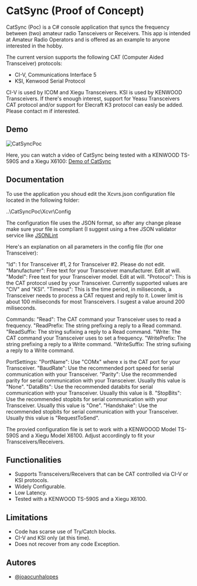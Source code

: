 
# CatSync (Proof of Concept)

CatSync (Poc) is a C# console application that syncs the frequency between (two) amateur radio Tansceivers or Receivers.
This app is intended at Amateur Radio Operators and is offered as an example to anyone interested in the hobby.

The current version supports the following CAT (Computer Aided Transceiver) protocols:

- CI-V, Communications Interface 5
- KSI, Kenwood Serial Protocol

CI-V is used by ICOM and Xiegu Transceivers. KSI is used by KENWOOD Transceivers.
If there's enough interest, support for Yeasu Transceivers CAT protocol and/or support for Elecraft K3 protocol can easly be added. Please contact m if interested.


## Demo

![CatSyncPoc](https://github.com/joaocunhalopes/catsyncpoc/assets/172989666/33b2c3f8-2b86-4d73-941d-66026f8ab2aa)

Here, you can watch a video of CatSync being tested with a KENWOOD TS-590S and a Xiegu X6100: [Demo of CatSync](https://www.youtube.com/watch?v=FZajYRjz7ec)


## Documentation

To use the application you shoud edit the Xcvrs.json configuration file located in the following folder:

..\\CatSyncPoc\Xcvr\Config

The configuration file uses the JSON format, so after any change please make sure your file is compliant (I suggest using a free JSON validator service like [JSONLint](https://jsonlint.com/)

Here's an explanation on all parameters in the config file (for one Transceiver):

"Id": 1 for Transceiver #1, 2 for Transceiver #2. Please do not edit.
"Manufacturer": Free text for your Transceiver manufacturer. Edit at will.
"Model": Free text for your Transceiver model. Edit at will.
"Protocol": This is the CAT protocol used by your Transceiver. Currently supported values are "CIV" and "KSI".
"Timeout": This is the time period, in miliseconds, a Transceiver needs to process a CAT request and reply to it. Lower limit is about 100 miliseconds for most Transceivers. I sugest a value around 200 miliseconds.

Commands:
"Read": The CAT command your Transceiver uses to read a frequency.
"ReadPrefix: The string prefixing a reply to a Read command.
"ReadSuffix: The string sufixing a reply to a Read command.
"Write: The CAT command your Transceiver uses to set a frequency.
"WritePrefix: The string prefixing a reply to a Write command.
"WriteSuffix: The string sufixing a reply to a Write command.

PortSettings:
"PortName": Use "COMx" where x is the CAT port for your Transceiver.
"BaudRate": Use the recommended port speed for serial communication with your Transceiver.
"Parity": Use the recommended parity for serial communication with your Transceiver. Usually this value is "None".
"DataBits": Use the recommended databits for serial communication with your Transceiver. Usually this value is 8.
"StopBits": Use the recommended stopbits for serial communication with your Transceiver. Usually this value is "One".
"Handshake": Use the recommended stopbits for serial communication with your Transceiver. Usually this value is "RequestToSend".

The provied configuration file is set to work with a KENWOOOD Model TS-590S and a Xiegu Model X6100. Adjust accordingly to fit your Transceivers/Receivers.


## Functionalities

- Supports Transceivers/Receivers that can be CAT controlled via CI-V or KSI protocols.
- Widely Configurable.
- Low Latency.
- Tested with a KENWOOD TS-590S and a Xiegu X6100.


## Limitations

- Code has scarse use of Try/Catch blocks.
- CI-V and KSI only (at this time).
- Does not recover from any code Exception.


## Autores

- [@joaocunhalopes](https://www.github.com/joaocunhalopes)
